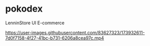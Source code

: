 # pokodex
LenninStore UI E-commerce

https://user-images.githubusercontent.com/83627323/173932611-7d0f7158-4f27-41bc-b731-6206a8cea97c.mp4

